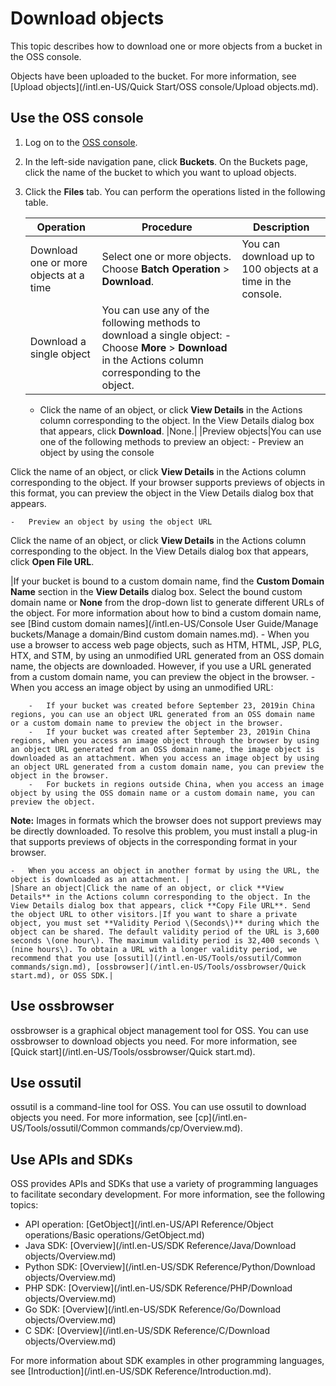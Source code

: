 # Download objects

This topic describes how to download one or more objects from a bucket in the OSS console.

Objects have been uploaded to the bucket. For more information, see [Upload objects](/intl.en-US/Quick Start/OSS console/Upload objects.md).

## Use the OSS console

1.  Log on to the [OSS console](https://oss.console.aliyun.com/).

2.  In the left-side navigation pane, click **Buckets**. On the Buckets page, click the name of the bucket to which you want to upload objects.

3.  Click the **Files** tab. You can perform the operations listed in the following table.

    |Operation|Procedure|Description|
    |---------|---------|-----------|
    |Download one or more objects at a time|Select one or more objects. Choose **Batch Operation** \> **Download**.|You can download up to 100 objects at a time in the console.|
    |Download a single object|You can use any of the following methods to download a single object:     -   Choose **More** \> **Download** in the Actions column corresponding to the object.
    -   Click the name of an object, or click **View Details** in the Actions column corresponding to the object. In the View Details dialog box that appears, click **Download**.
|None.|
    |Preview objects|You can use one of the following methods to preview an object:     -   Preview an object by using the console

Click the name of an object, or click **View Details** in the Actions column corresponding to the object. If your browser supports previews of objects in this format, you can preview the object in the View Details dialog box that appears.

    -   Preview an object by using the object URL

Click the name of an object, or click **View Details** in the Actions column corresponding to the object. In the View Details dialog box that appears, click **Open File URL**.

|If your bucket is bound to a custom domain name, find the **Custom Domain Name** section in the **View Details** dialog box. Select the bound custom domain name or **None** from the drop-down list to generate different URLs of the object. For more information about how to bind a custom domain name, see [Bind custom domain names](/intl.en-US/Console User Guide/Manage buckets/Manage a domain/Bind custom domain names.md).     -   When you use a browser to access web page objects, such as HTM, HTML, JSP, PLG, HTX, and STM, by using an unmodified URL generated from an OSS domain name, the objects are downloaded. However, if you use a URL generated from a custom domain name, you can preview the object in the browser.
    -   When you access an image object by using an unmodified URL:

        -   If your bucket was created before September 23, 2019in China regions, you can use an object URL generated from an OSS domain name or a custom domain name to preview the object in the browser.
        -   If your bucket was created after September 23, 2019in China regions, when you access an image object through the browser by using an object URL generated from an OSS domain name, the image object is downloaded as an attachment. When you access an image object by using an object URL generated from a custom domain name, you can preview the object in the browser.
        -   For buckets in regions outside China, when you access an image object by using the OSS domain name or a custom domain name, you can preview the object.
**Note:** Images in formats which the browser does not support previews may be directly downloaded. To resolve this problem, you must install a plug-in that supports previews of objects in the corresponding format in your browser.

    -   When you access an object in another format by using the URL, the object is downloaded as an attachment. |
    |Share an object|Click the name of an object, or click **View Details** in the Actions column corresponding to the object. In the View Details dialog box that appears, click **Copy File URL**. Send the object URL to other visitors.|If you want to share a private object, you must set **Validity Period \(Seconds\)** during which the object can be shared. The default validity period of the URL is 3,600 seconds \(one hour\). The maximum validity period is 32,400 seconds \(nine hours\). To obtain a URL with a longer validity period, we recommend that you use [ossutil](/intl.en-US/Tools/ossutil/Common commands/sign.md), [ossbrowser](/intl.en-US/Tools/ossbrowser/Quick start.md), or OSS SDK.|


## Use ossbrowser

ossbrowser is a graphical object management tool for OSS. You can use ossbrowser to download objects you need. For more information, see [Quick start](/intl.en-US/Tools/ossbrowser/Quick start.md).

## Use ossutil

ossutil is a command-line tool for OSS. You can use ossutil to download objects you need. For more information, see [cp](/intl.en-US/Tools/ossutil/Common commands/cp/Overview.md).

## Use APIs and SDKs

OSS provides APIs and SDKs that use a variety of programming languages to facilitate secondary development. For more information, see the following topics:

-   API operation: [GetObject](/intl.en-US/API Reference/Object operations/Basic operations/GetObject.md)
-   Java SDK: [Overview](/intl.en-US/SDK Reference/Java/Download objects/Overview.md)
-   Python SDK: [Overview](/intl.en-US/SDK Reference/Python/Download objects/Overview.md)
-   PHP SDK: [Overview](/intl.en-US/SDK Reference/PHP/Download objects/Overview.md)
-   Go SDK: [Overview](/intl.en-US/SDK Reference/Go/Download objects/Overview.md)
-   C SDK: [Overview](/intl.en-US/SDK Reference/C/Download objects/Overview.md)

For more information about SDK examples in other programming languages, see [Introduction](/intl.en-US/SDK Reference/Introduction.md).

